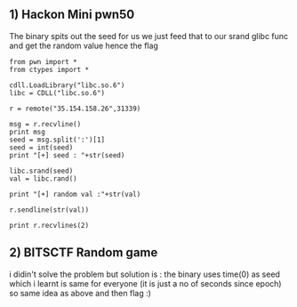 ## 1) Hackon Mini pwn50 

The binary spits out the seed for us we just feed that to our srand glibc func and get the random value hence the flag 

```
from pwn import *
from ctypes import *

cdll.LoadLibrary("libc.so.6") 
libc = CDLL("libc.so.6")

r = remote("35.154.158.26",31339)

msg = r.recvline()
print msg 
seed = msg.split(':')[1]
seed = int(seed)
print "[+] seed : "+str(seed)

libc.srand(seed)
val = libc.rand()

print "[+] random val :"+str(val)

r.sendline(str(val))

print r.recvlines(2)

```

## 2) BITSCTF Random game 
 i didin't solve the problem but solution is :
  the binary uses time(0) as seed which i learnt is same for everyone (it is just a no of seconds since epoch)
  so same idea as above and then flag :)
